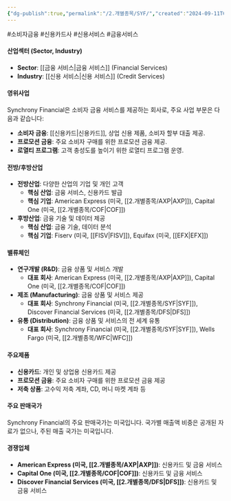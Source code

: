 ```yaml
---
{"dg-publish":true,"permalink":"/2.개별종목/SYF/","created":"2024-09-11T09:23:36.807+09:00","updated":"2025-07-29T21:37:05.245+09:00"}
---
```


#소비자금융 #신용카드사 #신용서비스 #금융서비스

#### 산업섹터 (Sector, Industry)

- **Sector**: [[금융 서비스\|금융 서비스]] (Financial Services)
- **Industry**: [[신용 서비스\|신용 서비스]] (Credit Services)

#### 영위사업

Synchrony Financial은 소비자 금융 서비스를 제공하는 회사로, 주요 사업 부문은 다음과 같습니다:

- **소비자 금융**: [[신용카드\|신용카드]], 상업 신용 제품, 소비자 할부 대출 제공.
- **프로모션 금융**: 주요 소비자 구매를 위한 프로모션 금융 제공.
- **로열티 프로그램**: 고객 충성도를 높이기 위한 로열티 프로그램 운영.

#### 전방/후방산업

- **전방산업**: 다양한 산업의 기업 및 개인 고객
    - **핵심 산업**: 금융 서비스, 신용카드 발급
    - **핵심 기업**: American Express (미국, [[2.개별종목/AXP\|AXP]]), Capital One (미국, [[2.개별종목/COF\|COF]])
- **후방산업**: 금융 기술 및 데이터 제공
    - **핵심 산업**: 금융 기술, 데이터 분석
    - **핵심 기업**: Fiserv (미국, [[FISV\|FISV]]), Equifax (미국, [[EFX\|EFX]])

#### 밸류체인

- **연구개발 (R&D)**: 금융 상품 및 서비스 개발
    - **대표 회사**: American Express (미국, [[2.개별종목/AXP\|AXP]]), Capital One (미국, [[2.개별종목/COF\|COF]])
- **제조 (Manufacturing)**: 금융 상품 및 서비스 제공
    - **대표 회사**: Synchrony Financial (미국, [[2.개별종목/SYF\|SYF]]), Discover Financial Services (미국, [[2.개별종목/DFS\|DFS]])
- **유통 (Distribution)**: 금융 상품 및 서비스의 전 세계 유통
    - **대표 회사**: Synchrony Financial (미국, [[2.개별종목/SYF\|SYF]]), Wells Fargo (미국, [[2.개별종목/WFC\|WFC]])

#### 주요제품

- **신용카드**: 개인 및 상업용 신용카드 제공
- **프로모션 금융**: 주요 소비자 구매를 위한 프로모션 금융 제공
- **저축 상품**: 고수익 저축 계좌, CD, 머니 마켓 계좌 등

#### 주요 판매국가

Synchrony Financial의 주요 판매국가는 미국입니다. 국가별 매출액 비중은 공개된 자료가 없으나, 주된 매출 국가는 미국입니다.

#### 경쟁업체

- **American Express (미국, [[2.개별종목/AXP\|AXP]])**: 신용카드 및 금융 서비스
- **Capital One (미국, [[2.개별종목/COF\|COF]])**: 신용카드 및 금융 서비스
- **Discover Financial Services (미국, [[2.개별종목/DFS\|DFS]])**: 신용카드 및 금융 서비스